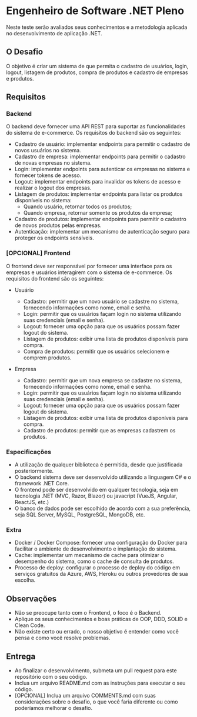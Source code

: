 # Engenheiro de Software .NET Pleno

Neste teste serão avaliados seus conhecimentos e a metodologia aplicada no desenvolvimento de aplicação .NET.

## O Desafio

O objetivo é criar um sistema de que permita o cadastro de usuários, login, logout, listagem de produtos, compra de produtos e cadastro de empresas e produtos.

## Requisitos
### Backend
O backend deve fornecer uma API REST para suportar as funcionalidades do sistema de e-commerce. Os requisitos do backend são os seguintes:

- Cadastro de usuário: implementar endpoints para permitir o cadastro de novos usuários no sistema.
- Cadastro de empresa: implementar endpoints para permitir o cadastro de novas empresas no sistema.
- Login: implementar endpoints para autenticar os empresas no sistema e fornecer tokens de acesso.
- Logout: implementar endpoints para invalidar os tokens de acesso e realizar o logout dos empresas.
- Listagem de produtos: implementar endpoints para listar os produtos disponíveis no sistema:
    - Quando usuário, retornar todos os produtos;
    - Quando empresa, retornar somente os produtos da empresa;
- Cadastro de produtos: implementar endpoints para permitir o cadastro de novos produtos pelas empresas.
- Autenticação: implementar um mecanismo de autenticação seguro para proteger os endpoints sensíveis.

### [OPCIONAL] Frontend
O frontend deve ser responsável por fornecer uma interface para os empresas e usuários interagirem com o sistema de e-commerce. Os requisitos do frontend são os seguintes:

- Usuário
    - Cadastro: permitir que um novo usuário se cadastre no sistema, fornecendo informações como nome, email e senha.
    - Login: permitir que os usuários façam login no sistema utilizando suas credenciais (email e senha).
    - Logout: fornecer uma opção para que os usuários possam fazer logout do sistema.
    - Listagem de produtos: exibir uma lista de produtos disponíveis para compra.
    - Compra de produtos: permitir que os usuários selecionem e comprem produtos.    

- Empresa
    - Cadastro: permitir que um nova empresa se cadastre no sistema, fornecendo informações como nome, email e senha.
    - Login: permitir que os usuários façam login no sistema utilizando suas credenciais (email e senha).
    - Logout: fornecer uma opção para que os usuários possam fazer logout do sistema.
    - Listagem de produtos: exibir uma lista de produtos disponíveis para compra.
    - Cadastro de produtos: permitir que as empresas cadastrem os produtos.

### Especificações
- A utilização de qualquer biblioteca é permitida, desde que justificada posteriormente.
- O backend sistema deve ser desenvolvido utilizando a linguagem C# e o framework .NET Core.
- O frontend pode ser desenvolvido em qualquer tecnologia, seja em tecnologia .NET (MVC, Razor, Blazor) ou javacript (VueJS, Angular, ReactJS, etc.)
- O banco de dados pode ser escolhido de acordo com a sua preferência, seja SQL Server, MySQL, PostgreSQL, MongoDB, etc.

### Extra
- Docker / Docker Compose: fornecer uma configuração do Docker para facilitar o ambiente de desenvolvimento e implantação do sistema.
- Cache: implementar um mecanismo de cache para otimizar o desempenho do sistema, como o cache de consulta de produtos.
- Processo de deploy: configurar o processo de deploy do código em serviços gratuitos da Azure, AWS, Heroku ou outros provedores de sua escolha.

## Observações
- Não se preocupe tanto com o Frontend, o foco é o Backend.
- Aplique os seus conhecimentos e boas práticas de OOP, DDD, SOLID e Clean Code.
- Não existe certo ou errado, o nosso objetivo é entender como você pensa e como você resolve problemas.

## Entrega
- Ao finalizar o desenvolvimento, submeta um pull request para este repositório com o seu código.
- Inclua um arquivo README.md com as instruções para executar o seu código.
- [OPCIONAL] Inclua um arquivo COMMENTS.md com suas considerações sobre o desafio, o que você faria diferente ou como poderíamos melhorar o desafio.
